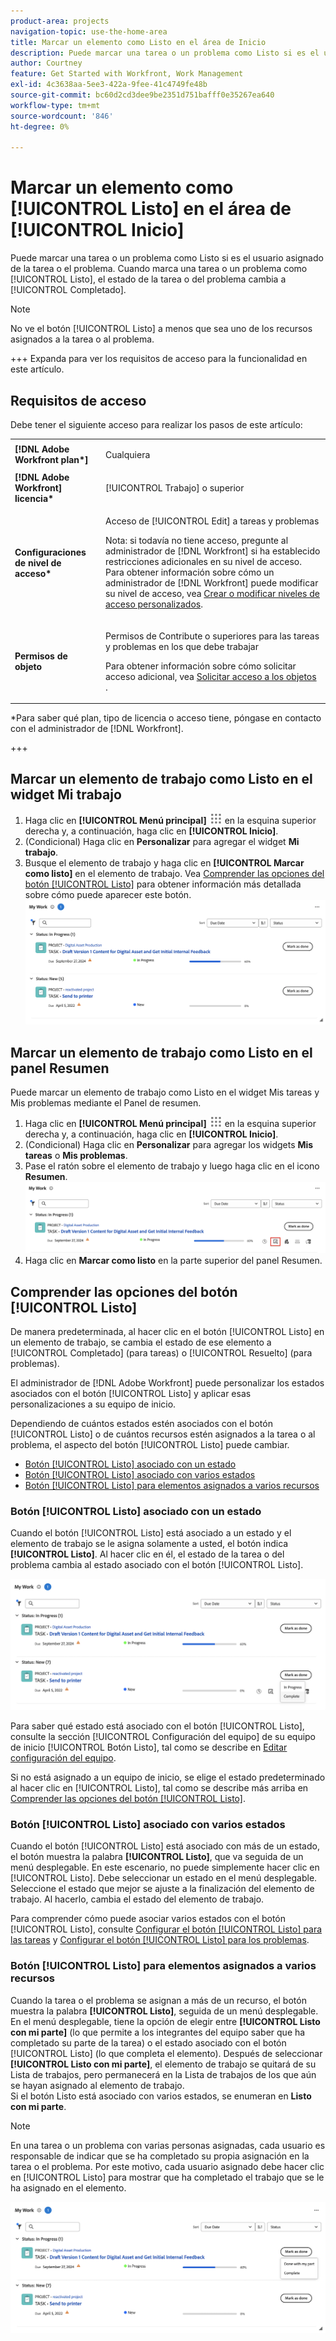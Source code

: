 ```yaml
---
product-area: projects
navigation-topic: use-the-home-area
title: Marcar un elemento como Listo en el área de Inicio
description: Puede marcar una tarea o un problema como Listo si es el usuario asignado de la tarea o el problema. Cuando marca una tarea o un problema como Listo, el estado de la tarea o del problema cambia a Completado.
author: Courtney
feature: Get Started with Workfront, Work Management
exl-id: 4c3638aa-5ee3-422a-9fee-41c4749fe48b
source-git-commit: bc60d2cd3dee9be2351d751bafff0e35267ea640
workflow-type: tm+mt
source-wordcount: '846'
ht-degree: 0%

---
```


# Marcar un elemento como [!UICONTROL Listo] en el área de [!UICONTROL Inicio]

Puede marcar una tarea o un problema como Listo si es el usuario asignado de la tarea o el problema. Cuando marca una tarea o un problema como [!UICONTROL Listo], el estado de la tarea o del problema cambia a [!UICONTROL Completado].

>[!NOTE]
>
>No ve el botón [!UICONTROL Listo] a menos que sea uno de los recursos asignados a la tarea o al problema.

+++ Expanda para ver los requisitos de acceso para la funcionalidad en este artículo.

## Requisitos de acceso

Debe tener el siguiente acceso para realizar los pasos de este artículo:

<table style="table-layout:auto"> 
 <col> 
 </col> 
 <col> 
 </col> 
 <tbody> 
  <tr> 
   <td role="rowheader"><strong>[!DNL Adobe Workfront plan*]</strong></td> 
   <td> <p>Cualquiera</p> </td> 
  </tr> 
  <tr> 
   <td role="rowheader"><strong>[!DNL Adobe Workfront] licencia*</strong></td> 
   <td> <p>[!UICONTROL Trabajo] o superior</p> </td> 
  </tr> 
  <tr> 
   <td role="rowheader"><strong>Configuraciones de nivel de acceso*</strong></td> 
   <td> <p>Acceso de [!UICONTROL Edit] a tareas y problemas</p> <p>Nota: si todavía no tiene acceso, pregunte al administrador de [!DNL Workfront] si ha establecido restricciones adicionales en su nivel de acceso. Para obtener información sobre cómo un administrador de [!DNL Workfront] puede modificar su nivel de acceso, vea <a href="../../../administration-and-setup/add-users/configure-and-grant-access/create-modify-access-levels.md" class="MCXref xref">Crear o modificar niveles de acceso personalizados</a>.</p> </td> 
  </tr> 
  <tr> 
   <td role="rowheader"><strong>Permisos de objeto</strong></td> 
   <td> <p>Permisos de Contribute o superiores para las tareas y problemas en los que debe trabajar</p> <p>Para obtener información sobre cómo solicitar acceso adicional, vea <a href="../../../workfront-basics/grant-and-request-access-to-objects/request-access.md" class="MCXref xref">Solicitar acceso a los objetos </a>.</p> </td> 
  </tr> 
 </tbody> 
</table>

&#42;Para saber qué plan, tipo de licencia o acceso tiene, póngase en contacto con el administrador de [!DNL Workfront].

+++

## Marcar un elemento de trabajo como Listo en el widget Mi trabajo

1. Haga clic en **[!UICONTROL Menú principal]** ![](assets/main-menu-icon.png) en la esquina superior derecha y, a continuación, haga clic en **[!UICONTROL Inicio]**.
1. (Condicional) Haga clic en **Personalizar** para agregar el widget **Mi trabajo**.
1. Busque el elemento de trabajo y haga clic en **[!UICONTROL Marcar como listo]** en el elemento de trabajo.
Vea [Comprender las opciones del botón [!UICONTROL Listo]](#understand-the-options-of-the-done-button) para obtener información más detallada sobre cómo puede aparecer este botón.
   ![](assets/my-work-done.png)


## Marcar un elemento de trabajo como Listo en el panel Resumen

Puede marcar un elemento de trabajo como Listo en el widget Mis tareas y Mis problemas mediante el Panel de resumen.

1. Haga clic en **[!UICONTROL Menú principal]** ![](assets/main-menu-icon.png) en la esquina superior derecha y, a continuación, haga clic en **[!UICONTROL Inicio]**.
1. (Condicional) Haga clic en **Personalizar** para agregar los widgets **Mis tareas** o **Mis problemas**.
1. Pase el ratón sobre el elemento de trabajo y luego haga clic en el icono **Resumen**.
   ![](assets/open-summary-new-home.png)
1. Haga clic en **Marcar como listo** en la parte superior del panel Resumen.


## Comprender las opciones del botón [!UICONTROL Listo]

De manera predeterminada, al hacer clic en el botón [!UICONTROL Listo] en un elemento de trabajo, se cambia el estado de ese elemento a [!UICONTROL Completado] (para tareas) o [!UICONTROL Resuelto] (para problemas).

El administrador de [!DNL Adobe Workfront] puede personalizar los estados asociados con el botón [!UICONTROL Listo] y aplicar esas personalizaciones a su equipo de inicio.

Dependiendo de cuántos estados estén asociados con el botón [!UICONTROL Listo] o de cuántos recursos estén asignados a la tarea o al problema, el aspecto del botón [!UICONTROL Listo] puede cambiar.

* [Botón [!UICONTROL Listo] asociado con un estado](#done-button-associated-with-one-status)
* [Botón [!UICONTROL Listo] asociado con varios estados](#done-button-associated-with-multiple-statuses)
* [Botón [!UICONTROL Listo] para elementos asignados a varios recursos](#done-button-for-items-assigned-to-multiple-resources)

### Botón [!UICONTROL Listo] asociado con un estado

Cuando el botón [!UICONTROL Listo] está asociado a un estado y el elemento de trabajo se le asigna solamente a usted, el botón indica **[!UICONTROL Listo]**. Al hacer clic en él, el estado de la tarea o del problema cambia al estado asociado con el botón [!UICONTROL Listo].

![Botón Listo](assets/done-button-status.png)

Para saber qué estado está asociado con el botón [!UICONTROL Listo], consulte la sección [!UICONTROL Configuración del equipo] de su equipo de inicio [!UICONTROL Botón Listo], tal como se describe en [Editar configuración del equipo](../../../people-teams-and-groups/create-and-manage-teams/edit-team-settings.md).

Si no está asignado a un equipo de inicio, se elige el estado predeterminado al hacer clic en [!UICONTROL Listo], tal como se describe más arriba en [Comprender las opciones del botón [!UICONTROL Listo]](#understand-the-options-of-the-done-button).

### Botón [!UICONTROL Listo] asociado con varios estados

Cuando el botón [!UICONTROL Listo] está asociado con más de un estado, el botón muestra la palabra **[!UICONTROL Listo]**, que va seguida de un menú desplegable. En este escenario, no puede simplemente hacer clic en [!UICONTROL Listo]. Debe seleccionar un estado en el menú desplegable. Seleccione el estado que mejor se ajuste a la finalización del elemento de trabajo. Al hacerlo, cambia el estado del elemento de trabajo.

Para comprender cómo puede asociar varios estados con el botón [!UICONTROL Listo], consulte [Configurar el botón [!UICONTROL Listo] para las tareas](../../../people-teams-and-groups/create-and-manage-teams/configure-the-done-button-for-tasks.md) y [Configurar el botón [!UICONTROL Listo] para los problemas](../../../people-teams-and-groups/create-and-manage-teams/configure-the-done-button-for-issues.md).

### Botón [!UICONTROL Listo] para elementos asignados a varios recursos

Cuando la tarea o el problema se asignan a más de un recurso, el botón muestra la palabra **[!UICONTROL Listo]**, seguida de un menú desplegable. En el menú desplegable, tiene la opción de elegir entre **[!UICONTROL Listo con mi parte]** (lo que permite a los integrantes del equipo saber que ha completado su parte de la tarea) o el estado asociado con el botón [!UICONTROL Listo] (lo que completa el elemento). Después de seleccionar **[!UICONTROL Listo con mi parte]**, el elemento de trabajo se quitará de su Lista de trabajos, pero permanecerá en la Lista de trabajos de los que aún se hayan asignado al elemento de trabajo.\
Si el botón Listo está asociado con varios estados, se enumeran en **Listo con mi parte**.

>[!NOTE]
>
>En una tarea o un problema con varias personas asignadas, cada usuario es responsable de indicar que se ha completado su propia asignación en la tarea o el problema. Por este motivo, cada usuario asignado debe hacer clic en [!UICONTROL Listo] para mostrar que ha completado el trabajo que se le ha asignado en el elemento.

![](assets/done-with-my-part.png)


